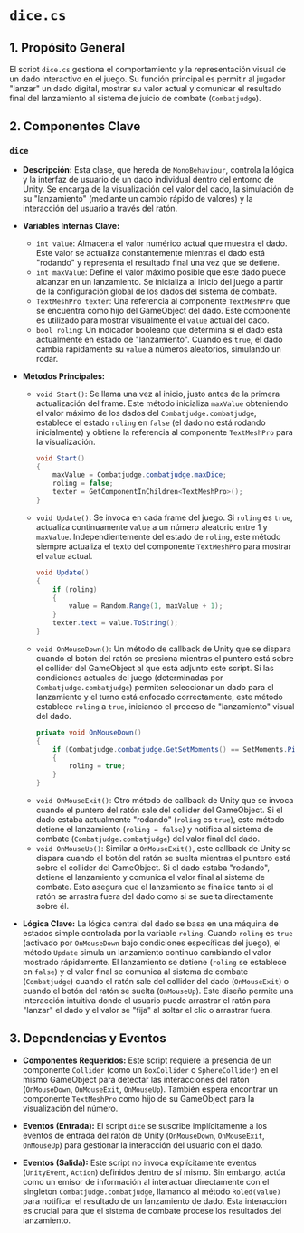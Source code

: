 # `dice.cs`

## 1. Propósito General
El script `dice.cs` gestiona el comportamiento y la representación visual de un dado interactivo en el juego. Su función principal es permitir al jugador "lanzar" un dado digital, mostrar su valor actual y comunicar el resultado final del lanzamiento al sistema de juicio de combate (`Combatjudge`).

## 2. Componentes Clave

### `dice`
- **Descripción:** Esta clase, que hereda de `MonoBehaviour`, controla la lógica y la interfaz de usuario de un dado individual dentro del entorno de Unity. Se encarga de la visualización del valor del dado, la simulación de su "lanzamiento" (mediante un cambio rápido de valores) y la interacción del usuario a través del ratón.

- **Variables Internas Clave:**
    - `int value`: Almacena el valor numérico actual que muestra el dado. Este valor se actualiza constantemente mientras el dado está "rodando" y representa el resultado final una vez que se detiene.
    - `int maxValue`: Define el valor máximo posible que este dado puede alcanzar en un lanzamiento. Se inicializa al inicio del juego a partir de la configuración global de los dados del sistema de combate.
    - `TextMeshPro texter`: Una referencia al componente `TextMeshPro` que se encuentra como hijo del GameObject del dado. Este componente es utilizado para mostrar visualmente el `value` actual del dado.
    - `bool roling`: Un indicador booleano que determina si el dado está actualmente en estado de "lanzamiento". Cuando es `true`, el dado cambia rápidamente su `value` a números aleatorios, simulando un rodar.

- **Métodos Principales:**
    - `void Start()`: Se llama una vez al inicio, justo antes de la primera actualización del frame. Este método inicializa `maxValue` obteniendo el valor máximo de los dados del `Combatjudge.combatjudge`, establece el estado `roling` en `false` (el dado no está rodando inicialmente) y obtiene la referencia al componente `TextMeshPro` para la visualización.
        ```csharp
        void Start()
        {
            maxValue = Combatjudge.combatjudge.maxDice;
            roling = false;
            texter = GetComponentInChildren<TextMeshPro>();
        }
        ```
    - `void Update()`: Se invoca en cada frame del juego. Si `roling` es `true`, actualiza continuamente `value` a un número aleatorio entre 1 y `maxValue`. Independientemente del estado de `roling`, este método siempre actualiza el texto del componente `TextMeshPro` para mostrar el `value` actual.
        ```csharp
        void Update()
        {
            if (roling)
            {
                value = Random.Range(1, maxValue + 1);
            }
            texter.text = value.ToString();
        }
        ```
    - `void OnMouseDown()`: Un método de callback de Unity que se dispara cuando el botón del ratón se presiona mientras el puntero está sobre el collider del GameObject al que está adjunto este script. Si las condiciones actuales del juego (determinadas por `Combatjudge.combatjudge`) permiten seleccionar un dado para el lanzamiento y el turno está enfocado correctamente, este método establece `roling` a `true`, iniciando el proceso de "lanzamiento" visual del dado.
        ```csharp
        private void OnMouseDown()
        {
            if (Combatjudge.combatjudge.GetSetMoments() == SetMoments.PickDice && Combatjudge.combatjudge.FocusONTurn())
            {
                roling = true;
            }
        }
        ```
    - `void OnMouseExit()`: Otro método de callback de Unity que se invoca cuando el puntero del ratón sale del collider del GameObject. Si el dado estaba actualmente "rodando" (`roling` es `true`), este método detiene el lanzamiento (`roling = false`) y notifica al sistema de combate (`Combatjudge.combatjudge`) del valor final del dado.
    - `void OnMouseUp()`: Similar a `OnMouseExit()`, este callback de Unity se dispara cuando el botón del ratón se suelta mientras el puntero está sobre el collider del GameObject. Si el dado estaba "rodando", detiene el lanzamiento y comunica el valor final al sistema de combate. Esto asegura que el lanzamiento se finalice tanto si el ratón se arrastra fuera del dado como si se suelta directamente sobre él.

- **Lógica Clave:**
    La lógica central del dado se basa en una máquina de estados simple controlada por la variable `roling`. Cuando `roling` es `true` (activado por `OnMouseDown` bajo condiciones específicas del juego), el método `Update` simula un lanzamiento continuo cambiando el valor mostrado rápidamente. El lanzamiento se detiene (`roling` se establece en `false`) y el valor final se comunica al sistema de combate (`Combatjudge`) cuando el ratón sale del collider del dado (`OnMouseExit`) o cuando el botón del ratón se suelta (`OnMouseUp`). Este diseño permite una interacción intuitiva donde el usuario puede arrastrar el ratón para "lanzar" el dado y el valor se "fija" al soltar el clic o arrastrar fuera.

## 3. Dependencias y Eventos
- **Componentes Requeridos:**
    Este script requiere la presencia de un componente `Collider` (como un `BoxCollider` o `SphereCollider`) en el mismo GameObject para detectar las interacciones del ratón (`OnMouseDown`, `OnMouseExit`, `OnMouseUp`). También espera encontrar un componente `TextMeshPro` como hijo de su GameObject para la visualización del número.

- **Eventos (Entrada):**
    El script `dice` se suscribe implícitamente a los eventos de entrada del ratón de Unity (`OnMouseDown`, `OnMouseExit`, `OnMouseUp`) para gestionar la interacción del usuario con el dado.

- **Eventos (Salida):**
    Este script no invoca explícitamente eventos (`UnityEvent`, `Action`) definidos dentro de sí mismo. Sin embargo, actúa como un emisor de información al interactuar directamente con el singleton `Combatjudge.combatjudge`, llamando al método `Roled(value)` para notificar el resultado de un lanzamiento de dado. Esta interacción es crucial para que el sistema de combate procese los resultados del lanzamiento.